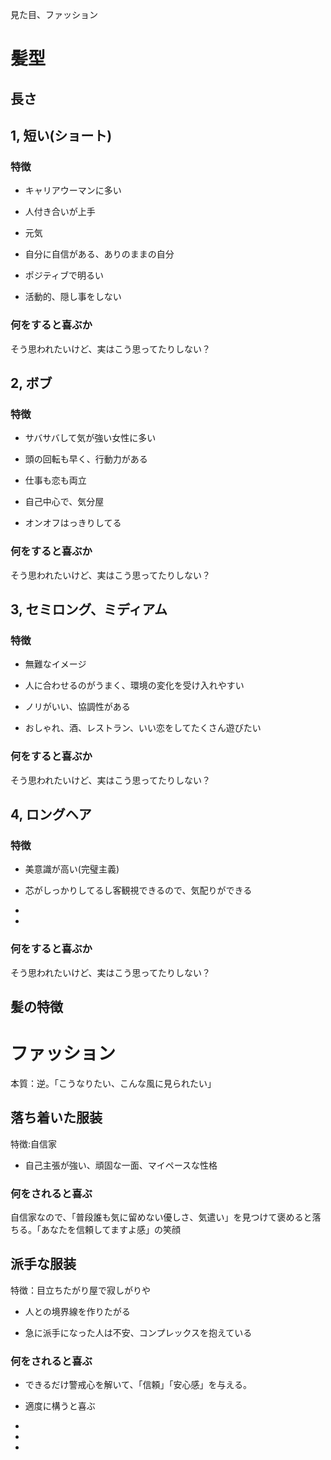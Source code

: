 見た目、ファッション

# 髪型
## 長さ
## 1, 短い(ショート)
### 特徴
- キャリアウーマンに多い

- 人付き合いが上手

- 元気

- 自分に自信がある、ありのままの自分

- ポジティブで明るい

- 活動的、隠し事をしない

### 何をすると喜ぶか

そう思われたいけど、実はこう思ってたりしない？

## 2, ボブ
### 特徴
- サバサバして気が強い女性に多い

- 頭の回転も早く、行動力がある

- 仕事も恋も両立

- 自己中心で、気分屋

- オンオフはっきりしてる

### 何をすると喜ぶか

そう思われたいけど、実はこう思ってたりしない？


## 3, セミロング、ミディアム
### 特徴
- 無難なイメージ

- 人に合わせるのがうまく、環境の変化を受け入れやすい

- ノリがいい、協調性がある

- おしゃれ、酒、レストラン、いい恋をしてたくさん遊びたい

### 何をすると喜ぶか

そう思われたいけど、実はこう思ってたりしない？

## 4, ロングヘア
### 特徴
- 美意識が高い(完璧主義)

- 芯がしっかりしてるし客観視できるので、気配りができる

- 

- 

### 何をすると喜ぶか

そう思われたいけど、実はこう思ってたりしない？

## 髪の特徴

# ファッション
本質：逆。「こうなりたい、こんな風に見られたい」
## 落ち着いた服装
特徴:自信家

- 自己主張が強い、頑固な一面、マイペースな性格

### 何をされると喜ぶ
自信家なので、「普段誰も気に留めない優しさ、気遣い」を見つけて褒めると落ちる。「あなたを信頼してますよ感」の笑顔

## 派手な服装
特徴：目立ちたがり屋で寂しがりや

- 人との境界線を作りたがる

- 急に派手になった人は不安、コンプレックスを抱えている

### 何をされると喜ぶ
- できるだけ警戒心を解いて、「信頼」「安心感」を与える。

- 適度に構うと喜ぶ



- 

- 

- 

